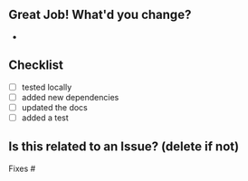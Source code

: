 ## Great Job! What'd you change?
-

## Checklist
- [ ] tested locally
- [ ] added new dependencies
- [ ] updated the docs
- [ ] added a test

## Is this related to an Issue? (delete if not)
Fixes #
